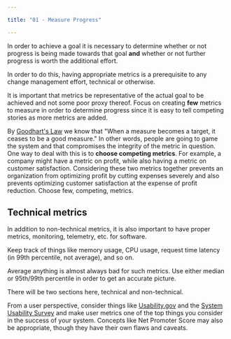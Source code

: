 ```yaml
---

title: "01 - Measure Progress"

---
```


In order to achieve a goal it is necessary to determine whether or not progress is being made towards that goal **and** whether or not further progress is worth the additional effort.

In order to do this, having appropriate metrics is a prerequisite to any change management effort, technical or otherwise.

It is important that metrics be representative of the actual goal to be achieved and not some poor proxy thereof.  Focus on creating **few** metrics to measure in order to determine progress since it is easy to tell competing stories as more metrics are added.

By [Goodhart's Law](https://en.wikipedia.org/wiki/Goodhart%27s_law) we know that "When a measure becomes a target, it ceases to be a good measure."  In other words, people are going to game the system and that compromises the integrity of the metric in question.  One way to deal with this is to **choose competing metrics**.  For example, a company might have a metric on profit, while also having a metric on customer satisfaction.  Considering these two metrics together prevents an organization from optimizing profit by cutting expenses severely and also prevents optimizing customer satisfaction at the expense of profit reduction.  Choose few, competing, metrics.

## Technical metrics

In addition to non-technical metrics, it is also important to have proper metrics, monitoring, telemetry, etc. for software.

Keep track of things like memory usage, CPU usage, request time latency (in 99th percentile, not average), and so on.

Average anything is almost always bad for such metrics.  Use either median or 95th/99th percentile in order to get an accurate picture.

There will be two sections here, technical and non-technical.

From a user perspective, consider things like [Usability.gov](https://usability.gov) and the [System Usability Survey](https://www.usability.gov/how-to-and-tools/methods/system-usability-scale.html) and make user metrics one of the top things you consider in the success of your system.  Concepts like Net Promoter Score may also be appropriate, though they have their own flaws and caveats.
